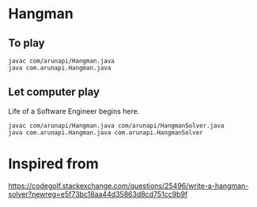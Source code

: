 # Hangman

## To play
```
javac com/arunapi/Hangman.java
java com.arunapi.Hangman.java
```

## Let computer play
Life of a Software Engineer begins here.
```
javac com/arunapi/Hangman.java com/arunapi/HangmanSolver.java
java com.arunapi.Hangman.java com.arunapi.HangmanSolver
```

# Inspired from

https://codegolf.stackexchange.com/questions/25496/write-a-hangman-solver?newreg=e5f73bc18aa44d35863d8cd751cc9b9f

